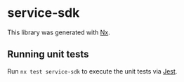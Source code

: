 # service-sdk

This library was generated with [Nx](https://nx.dev).

## Running unit tests

Run `nx test service-sdk` to execute the unit tests via [Jest](https://jestjs.io).
